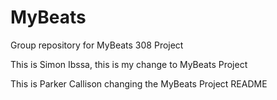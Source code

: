 # MyBeats
Group repository for MyBeats 308 Project 

This is Simon Ibssa, this is my change to MyBeats Project

This is Parker Callison changing the MyBeats Project README